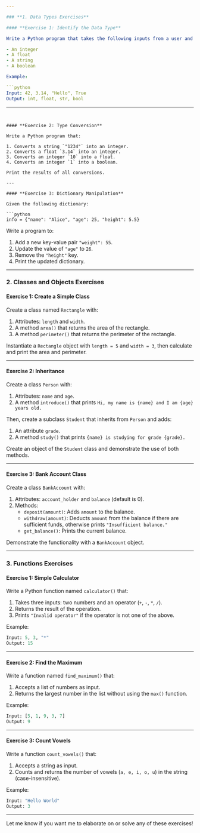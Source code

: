```yaml
---

### **1. Data Types Exercises**

#### **Exercise 1: Identify the Data Type**

Write a Python program that takes the following inputs from a user and prints their data types:

- An integer
- A float
- A string
- A boolean

Example:

```python
Input: 42, 3.14, "Hello", True
Output: int, float, str, bool
```

---
```


#### **Exercise 2: Type Conversion**

Write a Python program that:

1. Converts a string `"1234"` into an integer.
2. Converts a float `3.14` into an integer.
3. Converts an integer `10` into a float.
4. Converts an integer `1` into a boolean.

Print the results of all conversions.

---

#### **Exercise 3: Dictionary Manipulation**

Given the following dictionary:

```python
info = {"name": "Alice", "age": 25, "height": 5.5}
```

Write a program to:

1. Add a new key-value pair `"weight": 55`.
2. Update the value of `"age"` to `26`.
3. Remove the `"height"` key.
4. Print the updated dictionary.

---

### **2. Classes and Objects Exercises**

#### **Exercise 1: Create a Simple Class**

Create a class named `Rectangle` with:

1. Attributes: `length` and `width`.
2. A method `area()` that returns the area of the rectangle.
3. A method `perimeter()` that returns the perimeter of the rectangle.

Instantiate a `Rectangle` object with `length = 5` and `width = 3`, then calculate and print the area and perimeter.

---

#### **Exercise 2: Inheritance**

Create a class `Person` with:

1. Attributes: `name` and `age`.
2. A method `introduce()` that prints `Hi, my name is {name} and I am {age} years old.`

Then, create a subclass `Student` that inherits from `Person` and adds:

1. An attribute `grade`.
2. A method `study()` that prints `{name} is studying for grade {grade}.`

Create an object of the `Student` class and demonstrate the use of both methods.

---

#### **Exercise 3: Bank Account Class**

Create a class `BankAccount` with:

1. Attributes: `account_holder` and `balance` (default is 0).
2. Methods:
   - `deposit(amount)`: Adds `amount` to the balance.
   - `withdraw(amount)`: Deducts `amount` from the balance if there are sufficient funds, otherwise prints `"Insufficient balance."`
   - `get_balance()`: Prints the current balance.

Demonstrate the functionality with a `BankAccount` object.

---

### **3. Functions Exercises**

#### **Exercise 1: Simple Calculator**

Write a Python function named `calculator()` that:

1. Takes three inputs: two numbers and an operator (`+`, `-`, `*`, `/`).
2. Returns the result of the operation.
3. Prints `"Invalid operator"` if the operator is not one of the above.

Example:

```python
Input: 5, 3, "*"
Output: 15
```

---

#### **Exercise 2: Find the Maximum**

Write a function named `find_maximum()` that:

1. Accepts a list of numbers as input.
2. Returns the largest number in the list without using the `max()` function.

Example:

```python
Input: [5, 1, 9, 3, 7]
Output: 9
```

---

#### **Exercise 3: Count Vowels**

Write a function `count_vowels()` that:

1. Accepts a string as input.
2. Counts and returns the number of vowels (`a, e, i, o, u`) in the string (case-insensitive).

Example:

```python
Input: "Hello World"
Output: 3
```

---

Let me know if you want me to elaborate on or solve any of these exercises!

